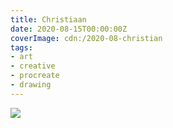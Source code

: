 ```yaml
---
title: Christiaan
date: 2020-08-15T00:00:00Z
coverImage: cdn:/2020-08-christian
tags:
- art
- creative
- procreate
- drawing
---
```


![](cdn:/2020-08-christian?class=fw)
